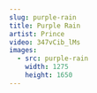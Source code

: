 ```yaml
---
slug: purple-rain
title: Purple Rain
artist: Prince
video: 347vCib_lMs
images:
  - src: purple-rain
    width: 1275
    height: 1650
---
```

